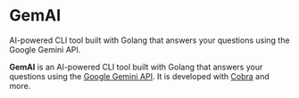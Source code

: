 # GemAI

AI-powered CLI tool built with Golang that answers your questions using the Google Gemini API.


**GemAI** is an AI-powered CLI tool built with Golang that answers your questions using the [Google Gemini API](https://gemini.google.com). It is developed with [Cobra](https://github.com/spf13/cobra) and more.
